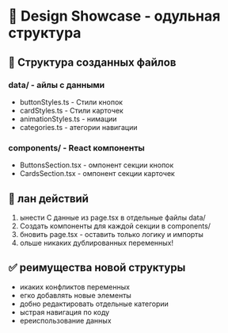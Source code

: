 ﻿# 🎨 Design Showcase - одульная структура

## 📁 Структура созданных файлов

### data/ - айлы с данными
- buttonStyles.ts - Стили кнопок
- cardStyles.ts - Стили карточек  
- animationStyles.ts - нимации
- categories.ts - атегории навигации

### components/ - React компоненты
- ButtonsSection.tsx - омпонент секции кнопок
- CardsSection.tsx - омпонент секции карточек

## 🚀 лан действий

1. ынести С данные из page.tsx в отдельные файлы data/
2. Создать компоненты для каждой секции в components/
3. бновить page.tsx - оставить только логику и импорты
4. ольше никаких дублированных переменных!

## ✅ реимущества новой структуры

- икаких конфликтов переменных
- егко добавлять новые элементы  
- добно редактировать отдельные категории
- ыстрая навигация по коду
- ереиспользование данных

